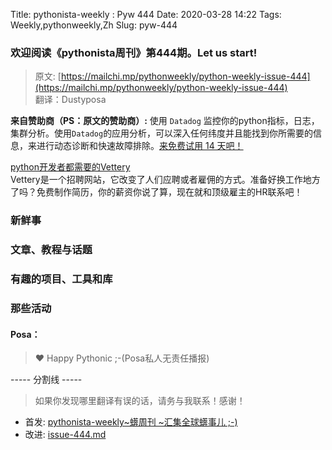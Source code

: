 Title: pythonista-weekly : Pyw 444
Date: 2020-03-28 14:22
Tags: Weekly,pythonweekly,Zh 
Slug: pyw-444

### 欢迎阅读《pythonista周刊》第444期。Let us start!


>原文: [https://mailchi.mp/pythonweekly/python-weekly-issue-444](https://mailchi.mp/pythonweekly/python-weekly-issue-444)  
>翻译：Dustyposa

**来自赞助商（PS：原文的赞助商）:**
使用 `Datadog` 监控你的python指标，日志，集群分析。使用`Datadog`的应用分析，可以深入任何纬度并且能找到你所需要的信息，来进行动态诊断和快速故障排除。[来免费试用 14 天吧！](https://www.datadoghq.com/dg/apm/python-troubleshooting/?utm_source=Advertisement&utm_medium=Advertisement&utm_campaign=PythonWeekly-Troubleshooting)

[python开发者都需要的Vettery](https://www.vettery.com/tech?utm_source=newsletter&utm_medium=pythonweekly&utm_term=tech&utm_content=grouped&utm_campaign=ad-77579)  
Vettery是一个招聘网站，它改变了人们应聘或者雇佣的方式。准备好换工作地方了吗？免费制作简历，你的薪资你说了算，现在就和顶级雇主的HR联系吧！

### 



### 新鲜事



### 文章、教程与话题



### 有趣的项目、工具和库





### 那些活动



#### Posa：

> ❤️ Happy Pythonic ;-(Posa私人无责任播报)  

----- 分割线 -----

> 如果你发现哪里翻译有误的话，请务与我联系！感谢！




- 首发: [pythonista-weekly~蠎周刊 ~汇集全球蠎事儿 ;-)](http://weekly.pychina.org/python-weekly/pyw-444.html)
- 改进: [issue-444.md](https://github.com/PyChina/weekly/blob/master/content/python-weekly/issue%23444.md)

